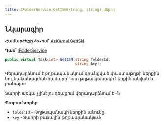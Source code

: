 ```yaml
---
title: IFolderService.GetISN(string, string) մեթոդ  
---
```


## Նկարագիր

**Համարժեքը 4x-ում՝** [AsKernel.GetISN](https://armsoft.github.io/as4x-docs/HTM/ProgrGuide/Functions/Functions/DocumentsCirculation/GetISN.html)

**Դաս՝** [IFolderService](../IFolderService.md)

```c#
public virtual Task<int> GetISN(string folderId, 
                                string key);
```

Վերադարձնում է թղթապանակում գրանցված փաստաթղթի ներքին նույնականացման համարը՝ ըստ թղթապանակի ներքին անվան և բանալու։

Տարրի առկա չլինելու դեպքում վերադարձնում է **-1**։

**Պարամետրեր**

* `folderId` - Թղթապանակի ներքին անունը։
* `key` - Տարրի բանալին թղթապանակում։

<!-- ### Store

```c#
public Task Store(int isn, List<FolderElement> folderElements, string defaultComment, bool existsInDb);
```

Գրանցում է ՝folderElements՝ արգումենտում նշված [թղթապանակների տարրերը](FolderElement.md) տվյալների պահոցի [FOLDERS](https://armsoft.github.io/as4x-docs/HTM/ProgrGuide/Database/Folders.html) աղյուսակում։

**Պարամետրեր**

* `isn` - Գրանցման ենթակա թղթապանակի տարրերին կապակցված փաստաթղթի ներքին նույնակականացման համարը։
* `folderElements` - Գրանցման ենթակա թղթապանակի տարրերի ցուցակը։
* `defaultComment` - Թղթապանակի տարրերում Comment դաշտի դատարկ արժեքի դեպքում թղթապանակի տարրերին տրվող հայերեն անվանում։
* `existsInDb` - `isn` ներքին նույնականացման համարով փաստաթղթին կապակցված թղթապանակի տարրերի տվյալների պահոցից հեռացման հայտանիշ։ -->
